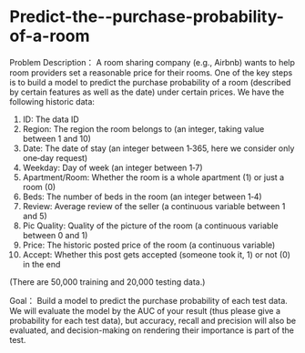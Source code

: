 # Predict-the--purchase-probability-of-a-room
 
Problem Description： A room sharing company (e.g., Airbnb) wants to help room providers set a reasonable price for their rooms. One of the key steps is to build a model to predict the  purchase probability of a room (described by certain features as well as the date) under certain  prices. We have the following historic data:

1. ID: The data ID
2. Region: The region the room belongs to (an integer, taking value between 1 and 10)
3. Date: The date of stay (an integer between 1‐365, here we consider only one‐day request)
4. Weekday: Day of week (an integer between 1‐7)
5. Apartment/Room: Whether the room is a whole apartment (1) or just a room (0) 
6. Beds: The number of beds in the room (an integer between 1‐4)
7. Review: Average review of the seller (a continuous variable between 1 and 5)
8. Pic Quality: Quality of the picture of the room (a continuous variable between 0 and 1)
9. Price: The historic posted price of the room (a continuous variable)
10. Accept: Whether this post gets accepted (someone took it, 1) or not (0) in the end

(There are 50,000 training and 20,000 testing data.)

Goal： Build a model to predict the purchase probability of each test data. We will evaluate the model by the AUC of your result (thus please give a probability for each test data), but accuracy, recall and precision will also be evaluated, and decision-making on rendering their importance is part of the test.

